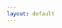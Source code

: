 ```yaml
---
layout: default
---
```

<!--
## This is index page



[About](about.html)
[Process](process.html)
[Spring 22 Results](results.html)
[Spring 23 Plan](plan2023.html)
[News](news.html)
[FAQ](faq.html)
[Contact](contact.html)

-->